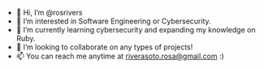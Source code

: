 















- 👋 Hi, I’m @rosrivers
- 👀 I’m interested in Software Engineering or Cybersecurity.
- 🌱 I’m currently learning cybersecurity and expanding my knowledge on Ruby.
- 💞️ I’m looking to collaborate on any types of projects!
- 📫 You can reach me anytime at riverasoto.rosa@gmail.com :)

<!---
rosrivers/rosrivers is a ✨ special ✨ repository because its `README.md` (this file) appears on your GitHub profile.
You can click the Preview link to take a look at your changes.
--->
